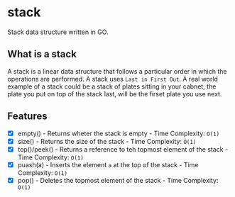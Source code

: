 # stack
Stack data structure written in GO.

## What is a stack
A stack is a linear data structure that follows a particular order in which the operations are performed. A stack uses `Last in First Out`. A real world example of a stack could be a stack of plates sitting in your cabnet, the plate you put on top of the stack last, will be the firset plate you use next.

## Features
- [x] empty() - Returns wheter the stack is empty - Time Complexity: `O(1)`
- [x] size() - Returns the size of the stack - Time Complexity: `O(1)`
- [x] top()/peek() - Returns a reference to teh topmost element of the stack - Time Complexity: `O(1)`
- [x] puash(a) - Inserts the element `a` at the top of the stack - Time Complexity: `O(1)`
- [x] pop() - Deletes the topmost element of the stack - Time Complexity:` O(1)`